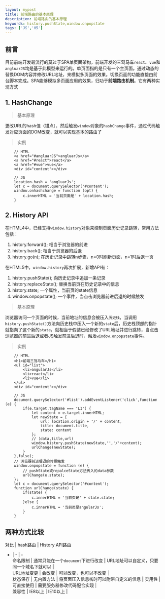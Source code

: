 ```yaml
---
layout: mypost
title: 前端路由的基本原理
description: 前端路由的基本原理
keywords: history.pushState,window.onpopstate
tags: ['JS','H5']
---
```


## 前言
目前前端开发最流行的莫过于SPA单页面架构，前端开发的三驾马车`react`、`vue`和`angluarJS`均是基于此模型来运行的。单页面指的是只有一个主页面，通过动态的替换DOM内容并修改URL地址，来模拟多页面的效果，切换页面的功能直接由前台脚本完成。SPA能够模拟多页面应用的效果，归功于**前端路由机制**。它有两种实现方式
## 1. HashChange
> 基本原理

更改URL的hash值（锚点），然后触发`window`对象的`hashChange`事件，通过代码触发对应页面的DOM改变，就可以实现基本的路由了

> 实例
```
    // HTML 
    <a href="#angluarJS">angluarJs</a>
    <a href="#react">react</a>
    <a href="#vue">vue</a>
    <div id="content"></div>

    // JS
    location.hash = 'angluarJs';
    let c = document.querySelector('#content');
    window.onhashchange = function (opt) {
        c.innerHTML = '当前页面是' + location.hash;
    }
```
## 2. History API
在HTML4中，已经支持`window.history`对象来控制页面历史记录跳转，常用方法包括：
1. history.forward(); 相当于浏览器的前进
2. history.back(); 相当于浏览器的后退
3. history.go(n); 在历史记录中跳转n步骤，n=0时刷新页面，n=1时后退一页
           
在HTML5中，`window.history`再次扩展，新增API有：
1. history.pushState();  向历史记录中追加一条记录
2. history.replaceState(); 替换当前页在历史记录中的信息
3. history.state; 一个属性，当前页的state信息
4. window.onpopstate(); 一个事件，当点击浏览器前进后退的时候触发

> 基本原理

浏览器访问一个页面的时候，当前地址的信息会被压入`历史栈`，当调用`history.pushState()`方法向历史栈中压入一个新的`state`后，历史栈顶部的指针就指向了这个新的`state`，就相当于假装已经修改了URL地址并进行跳转，当点击浏览器的前进后退或者JS触发前进后退时，触发`window.onpopstate`事件。

> 实例
```
    // HTML
    <h1>前端三驾马车</h1>
    <ul id="list">
        <li>angularJs</li>
        <li>react</li>
        <li>vue</li>
    </ul>
    <div id="content"></div>

    // JS
    document.querySelector('#list').addEventListener('click',function (e) {
        if(e.target.tagName === 'LI') {
            let content = e.target.innerHTML;
            let newState = {
                url: location.origin + '/' + content,
                title: document.title,
                state: content
            };
            // (data,title,url)
            window.history.pushState(newState,'','/'+content);
            urlChange(newState);
        }
    },false);
    // 浏览器前进后退的时候触发
    window.onpopstate = function (e) {
        // pushState或repalceState方法传入的data参数
        urlChange(e.state);
    };
    let c = document.querySelector('#content');
    function urlChange(state) {
        if(state) {
            c.innerHTML = '当前页是' + state.state;
        }else {
            c.innerHTML = '当前页是angularJs';
        }
    }
```

## 两种方式比较

对比 | hash路由 | History API路由
- | - | -           
命名限制 | 通常只能在一个`document`下进行改变 | URL地址可以自定义，只要同一个域名下就可以 |         
URL地址变更 | 会改变 | 可以改变，也可以不改变 |      
状态保存 | 无内置方法 | 将页面压入信息栈时可以附带自定义的信息 | 
实用性 | 可直接使用 | 需要服务器修改代码配合实现 |            
兼容性 | IE8以上 | IE10以上 |
     





